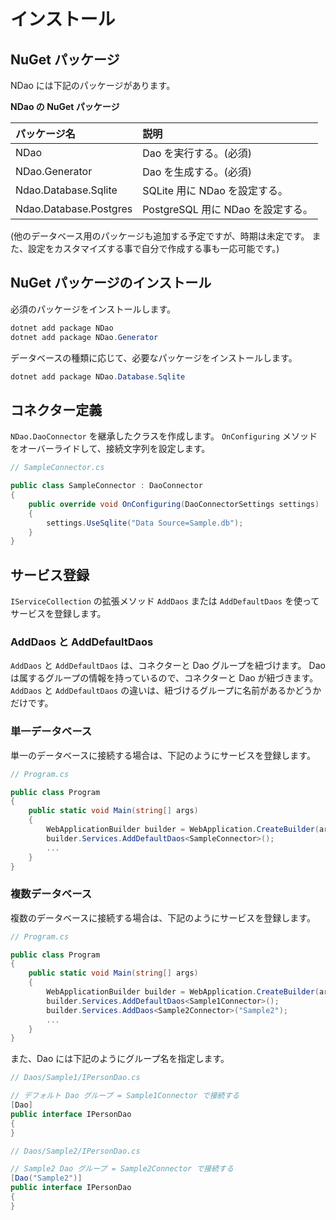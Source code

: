 # インストール


## NuGet パッケージ

NDao には下記のパッケージがあります。

**NDao の NuGet パッケージ**

| パッケージ名 | 説明 |
|:---|:---|
| NDao | Dao を実行する。(必須) |
| NDao.Generator | Dao を生成する。(必須) |
| Ndao.Database.Sqlite | SQLite 用に NDao を設定する。 |
| Ndao.Database.Postgres | PostgreSQL 用に NDao を設定する。 |

(他のデータベース用のパッケージも追加する予定ですが、時期は未定です。
また、設定をカスタマイズする事で自分で作成する事も一応可能です。)


## NuGet パッケージのインストール

必須のパッケージをインストールします。

```powershell
dotnet add package NDao
dotnet add package NDao.Generator
```

データベースの種類に応じて、必要なパッケージをインストールします。

```powershell
dotnet add package NDao.Database.Sqlite
```


## コネクター定義

`NDao.DaoConnector` を継承したクラスを作成します。
`OnConfiguring` メソッドをオーバーライドして、接続文字列を設定します。

```csharp
// SampleConnector.cs

public class SampleConnector : DaoConnector
{
	public override void OnConfiguring(DaoConnectorSettings settings)
	{
		settings.UseSqlite("Data Source=Sample.db");
	}
}
```


## サービス登録

`IServiceCollection` の拡張メソッド `AddDaos` または `AddDefaultDaos` を使ってサービスを登録します。


### AddDaos と AddDefaultDaos

`AddDaos` と `AddDefaultDaos` は、コネクターと Dao グループを紐づけます。
Dao は属するグループの情報を持っているので、コネクターと Dao が紐づきます。
`AddDaos` と `AddDefaultDaos` の違いは、紐づけるグループに名前があるかどうかだけです。


### 単一データベース

単一のデータベースに接続する場合は、下記のようにサービスを登録します。

```csharp
// Program.cs

public class Program
{
	public static void Main(string[] args)
	{
		WebApplicationBuilder builder = WebApplication.CreateBuilder(args);
		builder.Services.AddDefaultDaos<SampleConnector>();
		...
	}
}
```


### 複数データベース

複数のデータベースに接続する場合は、下記のようにサービスを登録します。

```csharp
// Program.cs

public class Program
{
	public static void Main(string[] args)
	{
		WebApplicationBuilder builder = WebApplication.CreateBuilder(args);
		builder.Services.AddDefaultDaos<Sample1Connector>();
		builder.Services.AddDaos<Sample2Connector>("Sample2");
		...
	}
}
```

また、Dao には下記のようにグループ名を指定します。

```csharp
// Daos/Sample1/IPersonDao.cs

// デフォルト Dao グループ = Sample1Connector で接続する
[Dao]
public interface IPersonDao
{
}
```

```csharp
// Daos/Sample2/IPersonDao.cs

// Sample2 Dao グループ = Sample2Connector で接続する
[Dao("Sample2")]
public interface IPersonDao
{
}
```

